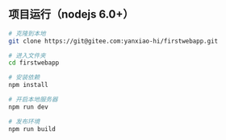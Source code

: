 
## 项目运行（nodejs 6.0+）
``` bash
# 克隆到本地
git clone https://git@gitee.com:yanxiao-hi/firstwebapp.git

# 进入文件夹
cd firstwebapp

# 安装依赖
npm install

# 开启本地服务器
npm run dev

# 发布环境
npm run build
```